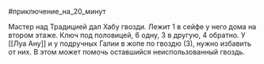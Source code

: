 #приключение_на_20_минут 

 Мастер над Традицией дал Хабу гвозди. Лежит 1 в сейфе у него дома на втором этаже. Ключ под половицей, 6 одну, 3 в другую, 4 обратно.
 У [[Луа Ану]] и у подручных Галии в жопе по гвоздю (3), нужно избавить от них. В этом может помочь оставшийся неиспользованный гвоздь.